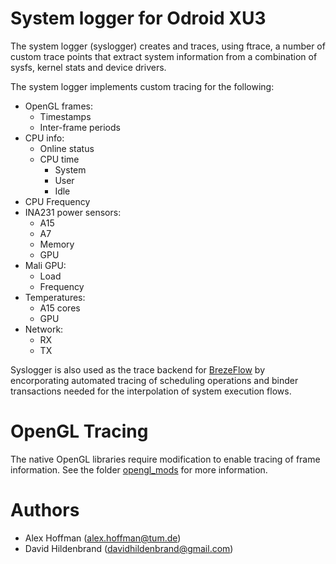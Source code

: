 # System logger for Odroid XU3

The system logger (syslogger) creates and traces, using ftrace, a number of custom trace points that extract system information from a combination of sysfs, kernel stats and device drivers.

The system logger implements custom tracing for the following:

- OpenGL frames:
    - Timestamps
    - Inter-frame periods
- CPU info:
    - Online status
    - CPU time
        - System
        - User
        - Idle
- CPU Frequency
- INA231 power sensors:
    - A15
    - A7
    - Memory
    - GPU
- Mali GPU:
    - Load
    - Frequency
- Temperatures:
    - A15 cores
    - GPU
- Network:
    - RX
    - TX

Syslogger is also used as the trace backend for [BrezeFlow](https://github.com/alxhoff/BrezeFlow) by encorporating automated tracing of scheduling operations and binder transactions needed for the interpolation of system execution flows.

# OpenGL Tracing

The native OpenGL libraries require modification to enable tracing of frame information. See the folder [opengl_mods](opengl_mods) for more information.

# Authors

- Alex Hoffman (alex.hoffman@tum.de)
- David Hildenbrand (davidhildenbrand@gmail.com)
